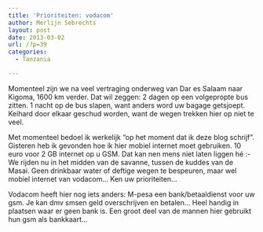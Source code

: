 ```yaml
---
title: 'Prioriteiten: vodacom'
author: Merlijn Sebrechts
layout: post
date: 2013-03-02
url: /?p=39
categories:
  - Tanzania

---
```

Momenteel zijn we na veel vertraging onderweg van Dar es Salaam naar Kigoma, 1600 km verder. Dat wil zeggen: 2 dagen op een volgepropte bus zitten. 1 nacht op de bus slapen, want anders word uw bagage getsjoept. Keihard door elkaar geschud worden, want de wegen trekken hier op niet te veel.

Met momenteel bedoel ik werkelijk &#8220;op het moment dat ik deze blog schrijf&#8221;. Gisteren heb ik gevonden hoe ik hier mobiel internet moet gebruiken. 10 euro voor 2 GB internet op u GSM. Dat kan nen mens niet laten liggen hé  <img src="http://merlijn.sebrechts.be/wp-includes/images/smilies/simple-smile.png" alt=":-)" class="wp-smiley" style="height: 1em; max-height: 1em;" />We rijden nu in het midden van de savanne, tussen de kuddes van de Masai. Geen drinkbaar water of deftige wegen te bespeuren, maar wel mobiel internet van vodacom&#8230; Ken uw prioriteiten&#8230;

Vodacom heeft hier nog iets anders: M-pesa een bank/betaaldienst voor uw gsm. Je kan dmv smsen geld overschrijven en betalen&#8230; Heel handig in plaatsen waar er geen bank is. Een groot deel van de mannen hier gebruikt hun gsm als bankkaart&#8230;